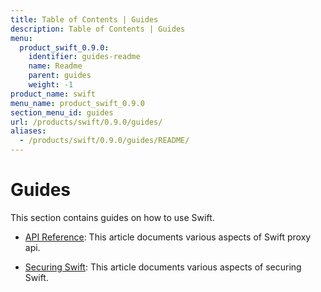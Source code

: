 ```yaml
---
title: Table of Contents | Guides
description: Table of Contents | Guides
menu:
  product_swift_0.9.0:
    identifier: guides-readme
    name: Readme
    parent: guides
    weight: -1
product_name: swift
menu_name: product_swift_0.9.0
section_menu_id: guides
url: /products/swift/0.9.0/guides/
aliases:
  - /products/swift/0.9.0/guides/README/
---
```


# Guides

This section contains guides on how to use Swift.

- [API Reference](/docs/guides/api.md): This article documents various aspects of Swift proxy api.

- [Securing Swift](/docs/guides/security.md): This article documents various aspects of securing Swift.
